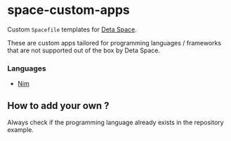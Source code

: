 # space-custom-apps

Custom `Spacefile` templates for [Deta Space](https://alpha.deta.space).

These are custom apps tailored for programming languages / frameworks that are not supported out of the box by Deta Space.

### Languages

- [Nim](./nim-lang/)

## How to add your own ?

Always check if the programming language already exists in the repository example.
